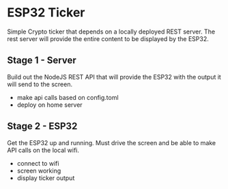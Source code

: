 # ESP32 Ticker

Simple Crypto ticker that depends on a locally deployed REST server. The rest server will provide the entire content to be displayed by the ESP32.

## Stage 1 - Server

Build out the NodeJS REST API that will provide the ESP32 with the output it will send to the screen.

- make api calls based on config.toml
- deploy on home server

## Stage 2 - ESP32

Get the ESP32 up and running. Must drive the screen and be able to make API calls on the local wifi.

- connect to wifi
- screen working
- display ticker output
